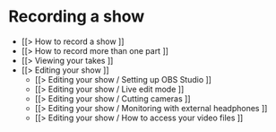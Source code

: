 # Recording a show

* [[> How to record a show ]]
* [[> How to record more than one part ]]
* [[> Viewing your takes ]]
* [[> Editing your show ]]
    * [[> Editing your show / Setting up OBS Studio ]]
    * [[> Editing your show / Live edit mode ]]
    * [[> Editing your show / Cutting cameras ]]
    * [[> Editing your show / Monitoring with external headphones ]]
    * [[> Editing your show / How to access your video files ]]

